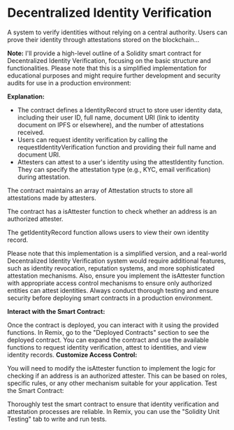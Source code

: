 # Decentralized Identity Verification 

A system to verify identities without relying on a central authority. Users can prove their identity through attestations stored on the blockchain...

__Note:__ I'll provide a high-level outline of a Solidity smart contract for Decentralized Identity Verification, focusing on the basic structure and functionalities. Please note that this is a simplified implementation for educational purposes and might require further development and security audits for use in a production environment:

__Explanation:__

 - The contract defines a IdentityRecord struct to store user identity data, including their user ID, full name, document URI (link to identity document on IPFS or elsewhere), and the number of attestations received.
 - Users can request identity verification by calling the requestIdentityVerification function and providing their full name and document URI.
 - Attesters can attest to a user's identity using the attestIdentity function. They can specify the attestation type (e.g., KYC, email verification) during attestation.

The contract maintains an array of Attestation structs to store all attestations made by attesters.

The contract has a isAttester function to check whether an address is an authorized attester.

The getIdentityRecord function allows users to view their own identity record.

Please note that this implementation is a simplified version, and a real-world Decentralized Identity Verification system would require additional features, such as identity revocation, reputation systems, and more sophisticated attestation mechanisms. Also, ensure you implement the isAttester function with appropriate access control mechanisms to ensure only authorized entities can attest identities. Always conduct thorough testing and ensure security before deploying smart contracts in a production environment.

__Interact with the Smart Contract:__

Once the contract is deployed, you can interact with it using the provided functions. In Remix, go to the "Deployed Contracts" section to see the deployed contract. You can expand the contract and use the available functions to request identity verification, attest to identities, and view identity records.
__Customize Access Control:__

You will need to modify the isAttester function to implement the logic for checking if an address is an authorized attester. This can be based on roles, specific rules, or any other mechanism suitable for your application.
Test the Smart Contract:

Thoroughly test the smart contract to ensure that identity verification and attestation processes are reliable. In Remix, you can use the "Solidity Unit Testing" tab to write and run tests.

